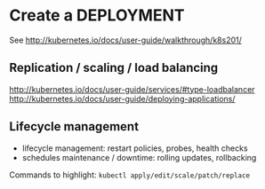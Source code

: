 # Create a DEPLOYMENT

See http://kubernetes.io/docs/user-guide/walkthrough/k8s201/

## Replication / scaling / load balancing

http://kubernetes.io/docs/user-guide/services/#type-loadbalancer
http://kubernetes.io/docs/user-guide/deploying-applications/

## Lifecycle management

* lifecycle management: restart policies, probes, health checks
* schedules maintenance / downtime: rolling updates, rollbacking

Commands to highlight: `kubectl apply/edit/scale/patch/replace`
